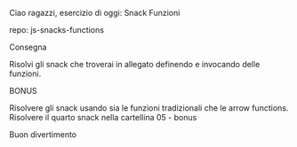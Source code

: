 Ciao ragazzi,
esercizio di oggi: Snack Funzioni

repo: js-snacks-functions

Consegna

Risolvi gli snack che troverai in allegato definendo e invocando delle funzioni.

BONUS

Risolvere gli snack usando sia le funzioni tradizionali che le arrow functions.
Risolvere il quarto snack nella cartellina 05 - bonus

Buon divertimento
